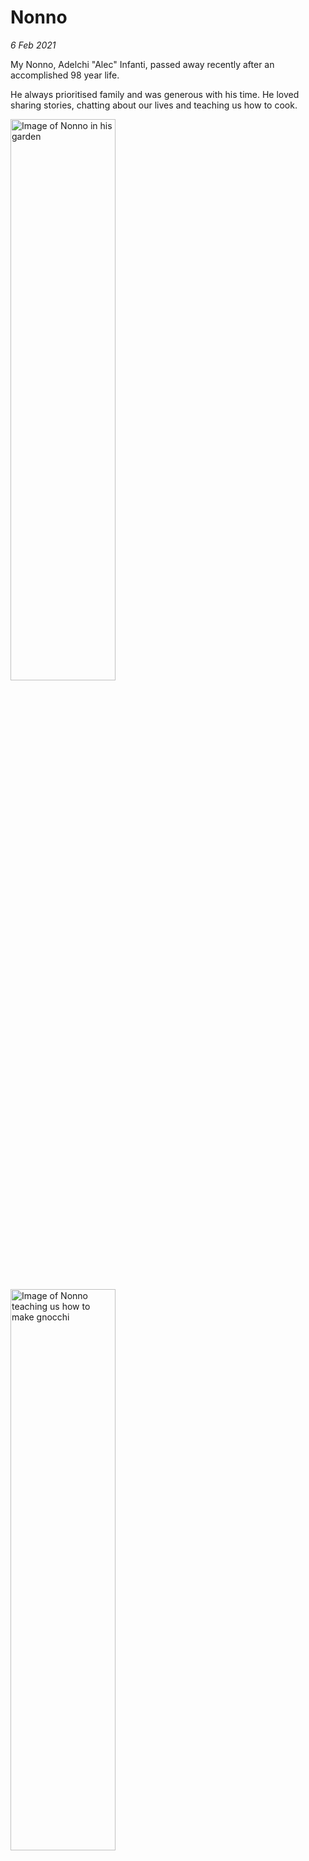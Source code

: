 # Nonno
_6 Feb 2021_

My Nonno, Adelchi "Alec" Infanti, passed away recently after an accomplished 98 year life.

He always prioritised family and was generous with his time.
He loved sharing stories, chatting about our lives and teaching us how to cook.

<p>
  <img src="/images/brendan/nonno1.jpg" style="clear:none;display:inline;width:48%;min-width:350px;margin-right:20px;" alt="Image of Nonno in his garden" title="Nonno in his garden">
  <img src="/images/brendan/nonno2.jpg" style="clear:none;display:inline;width:48%;min-width:350px;" alt="Image of Nonno teaching us how to make gnocchi" title="Nonno teaching us how to make gnocchi">
</p>

After making the long trip over from Italy to Australia with his wife, my Nonna, he supported his growing family with a steady job working with explosives at the local quarry.

He worked there for 30 years. It was physically exhausting work and he lost parts of his fingers in accidents but I never heard any complaints from him.

He taught me to be thankful, supportive and resilient in both my working and family lives.

Arrivederci Nonno.
